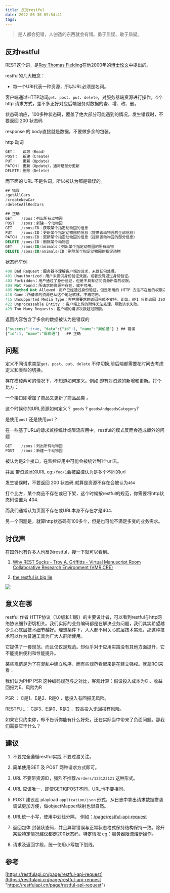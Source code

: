 ```yaml
---
title: 反对restful
date: 2022-06-30 09:54:41
tags:
---
```


> 是人都会犯错，人创造的东西就会有错。勇于质疑、敢于质疑。

## 反对restful

REST这个词，是[Roy Thomas Fielding](https://en.wikipedia.org/wiki/Roy_Fielding "Roy Thomas Fielding")在他2000年的[博士论文](https://www.ics.uci.edu/\~fielding/pubs/dissertation/top.htm "博士论文")中提出的。

<!--more-->

restful的几大概念：

* 每一个URI代表一种资源，所以URL必须是名词。

客户端通过HTTP动词`get`、`post`、`put`、`delete`，对服务器端资源进行操作，4个http 请求方式，差不多正好对应后端服务对数据的查、增、改、删。

状态码响应，100多种状态码，覆盖了绝大部分可能遇到的情况。发生错误时，不要返回 200 状态码

response 的 body直接就是数据，不要做多余的包装。

http 动词

```sql
GET：   读取（Read）
POST：  新建（Create）
PUT：   更新（Update）
PATCH： 更新（Update），通常是部分更新
DELETE：删除（Delete）
```

而下面的 URL 不是名词，所以被认为都是错误的。

```sql
## 错误
/getAllCars
/createNewCar
/deleteAllRedCars

## 正确
GET    /zoos：列出所有动物园
POST   /zoos：新建一个动物园
GET    /zoos/ID：获取某个指定动物园的信息
PUT    /zoos/ID：更新某个指定动物园的信息（提供该动物园的全部信息）
PATCH  /zoos/ID：更新某个指定动物园的信息（提供该动物园的部分信息）
DELETE /zoos/ID：删除某个动物园
GET    /zoos/ID/animals：列出某个指定动物园的所有动物
DELETE /zoos/ID/animals/ID：删除某个指定动物园的指定动物

```

状态码举例

```sql
400 Bad Request：服务器不理解客户端的请求，未做任何处理。
401 Unauthorized：用户未提供身份验证凭据，或者没有通过身份验证。
403 Forbidden：用户通过了身份验证，但是不具有访问资源所需的权限。
404 Not Found：所请求的资源不存在，或不可用。
405 Method Not Allowed：用户已经通过身份验证，但是所用的 HTTP 方法不在他的权限之内。
410 Gone：所请求的资源已从这个地址转移，不再可用。
415 Unsupported Media Type：客户端要求的返回格式不支持。比如，API 只能返回 JSON 格式，但是客户端要求返回 XML 格式。
422 Unprocessable Entity ：客户端上传的附件无法处理，导致请求失败。
429 Too Many Requests：客户端的请求次数超过限额。
```

返回内容包含了多余的数据被认为是错误的

```sql
{"success":true, "data":{"id":1, "name":"周伯通"} } ## 错误
{"id":1, "name":"周伯通"}   ## 正确

```

## 问题

定义不同请求类型`get`、`post`、`put`、`delete` 不停切换,前后端都需要花时间去考虑定义和类型的切换。

存在模棱两可的情况下，不知道如何定义。例如 即有对资源的新增和更新。打个比方：

一个接口即增加了商品又更新了商品品类 *。*

这个时候你的URL资源如何定义？ `goods` ? `goodsAndgoodsCategory`?

是使用`post` 还是使用`put`？

在一些基于URL的请求监控统计或限流应用中，restful的模式反而会造成额外的问题

```sql
GET    /zoos：列出所有动物园
POST   /zoos：新建一个动物园
```

被认为是2个接口，在监控应用中可能会被统计到1个url去。

并且 带资源id的URL eg:`/foo/1`会被监控认为是多个不同的url

发生错误时，不要返回 200 状态码.就算是资源不存在会被认为`404`

打个比方，某个商品不存在或已下架，这个时候按restful的规范，你需要将http状态码设置为 404.

而我们通常认为页面不存在或URL本身不存在才是404.

另一个问题是，就算http状态码有100多个，但是也可能不满足多变的业务需求。

## 讨伐声

在国外也有许多人也反对restful，搜一下就可以看到。

1. &#x20;[Why REST Sucks - Troy A. Griffitts - Virtual Manuscript Room Collaborative Research Environment (VMR CRE)](https://vmrcre.org/web/scribe/home/-/blogs/why-rest-sucks "Why REST Sucks - Troy A. Griffitts - Virtual Manuscript Room Collaborative Research Environment (VMR CRE)")

2. [the restful is big lie](https://mmikowski.github.io/the_lie/ "the restful is big lie")

![](https://vison-blog.oss-cn-beijing.aliyuncs.com/image_k1Duew8lNl.png)

## 意义在哪

restful 作者 HTTP协议（1.0版和1.1版）的主要设计者，可以看到restful与http网络协议细节密切相关。我们实际的业务编码都是在解决业务问题，我们其实希望越少关心底层技术细节越好。理想条件下，人人都不用关心底层技术实现，那这种技术可以作为普通工具为广大人群所使用。

它提供了一套规范，而且仅仅是规范。却似乎对于应用实践没有其他方面提升，它不能提供便利和性能提升。

某些规范是为了在混乱中建立秩序，而有些规范看起来是在建立强权。就拿ROI来看：

&#x20;  我们认为PHP PSR 这种编码规范与之对比，客观计算：假设投入成本为C 、收益回报为E、风险为R

&#x20;    PSR ： C是1、E是2、R是0    ，低投入有回报无风险。

&#x20;   RESTFUL： C是3、E是0、R是2 ，较高投入无回报有风险。

如果它只约束你，却不告诉你能有什么好处，还在实际当中带来了负面问题。那我们需要它干什么？

## 建议

1. 不要完全遵循restful实践,不要过渡关注。

2. 简单使用GET 及 POST 两种请求方式即可。

3. URL 不要带资源ID，强烈不推荐`/orders/123123121`  这种形式。

4. URL 应该唯一，即使GET和POST不同，URL也不要相同。

5. POST 建议走 playload `application/json` 形式，从日志中拿出请求数据拼装调试更加方便，做objectMapper映射也很自然。

6. URL统一小写，使用中划线分隔， 例如：[/page/restful-api-request](https://restfulapi.cn/page/restful-api-request "/page/restful-api-request")

7. 返回包体 封装状态码，并且异常错误与正常状态格式保持结构保持一致。除开某些特定情况建议都走200状态码，特定情况 eg：服务器限流熔断操作。

8. 请求及返回字段，统一使用小写加下划线。

## 参考

[https://restfulapi.cn/page/restful-api-request](https://restfulapi.cn/page/restful-api-request "https://restfulapi.cn/page/restful-api-request")
